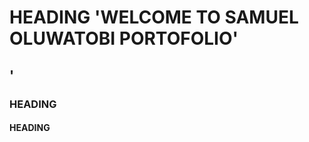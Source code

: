 # HEADING 'WELCOME TO SAMUEL OLUWATOBI PORTOFOLIO'
## <HELLO WORLD>'
### HEADING <WELCOME TO SAMUEL OLUWATOBI PORTOFOLIO>
#### HEADING 
<HERE ARE MY ACHIEVEMENT AS A STRUCTURAL ENGINEER>
